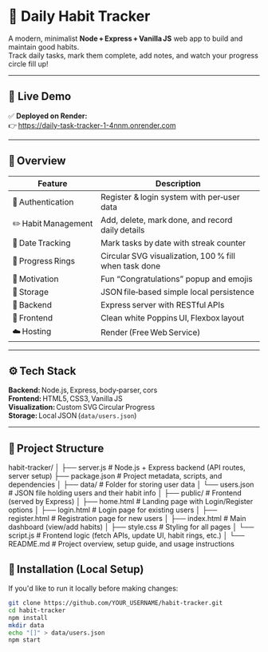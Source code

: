# 🌱 Daily Habit Tracker

A modern, minimalist **Node + Express + Vanilla JS** web app to build and maintain good habits.  
Track daily tasks, mark them complete, add notes, and watch your progress circle fill up!

---

## 🚀 Live Demo

✅ **Deployed on Render:**  
👉 https://daily-task-tracker-1-4nnm.onrender.com


---

## 🧩 Overview

| Feature | Description |
|----------|--------------|
| 👤 Authentication | Register & login system with per‑user data |
| ✏️ Habit Management | Add, delete, mark done, and record daily details |
| 📅 Date Tracking | Mark tasks by date with streak counter |
| 🔵 Progress Rings | Circular SVG visualization, 100 % fill when task done |
| 🎉 Motivation | Fun “Congratulations” popup and emojis |
| 📁 Storage | JSON file‑based simple local persistence |
| 🧱 Backend | Express server with RESTful APIs |
| 💅 Frontend | Clean white Poppins UI, Flexbox layout |
| ☁️ Hosting | Render (Free Web Service) |

---

## ⚙️ Tech Stack

**Backend:** Node.js, Express, body‑parser, cors  
**Frontend:** HTML5, CSS3, Vanilla JS  
**Visualization:** Custom SVG Circular Progress  
**Storage:** Local JSON (`data/users.json`)  

---

## 🧠 Project Structure

habit-tracker/
│
├── server.js # Node.js + Express backend (API routes, server setup)
├── package.json # Project metadata, scripts, and dependencies
│
├── data/ # Folder for storing user data
│ └── users.json # JSON file holding users and their habit info
│
├── public/ # Frontend (served by Express)
│ ├── home.html # Landing page with Login/Register options
│ ├── login.html # Login page for existing users
│ ├── register.html # Registration page for new users
│ ├── index.html # Main dashboard (view/add habits)
│ ├── style.css # Styling for all pages
│ └── script.js # Frontend logic (fetch APIs, update UI, habit rings, etc.)
│
└── README.md # Project overview, setup guide, and usage instructions


## 🧩 Installation (Local Setup)

If you'd like to run it locally before making changes:

```bash
git clone https://github.com/YOUR_USERNAME/habit-tracker.git
cd habit-tracker
npm install
mkdir data
echo "[]" > data/users.json
npm start
